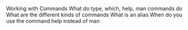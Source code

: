 Working with Commands
What do type, which, help, man commands do
What are the different kinds of commands
What is an alias
When do you use the command help instead of man
